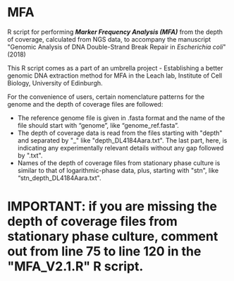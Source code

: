 # MFA
R script for performing ***Marker Frequency Analysis (MFA)*** from the depth of coverage, calculated from NGS data, to accompany the manuscript "Genomic Analysis of DNA Double-Strand Break Repair in *Escherichia coli*" (2018)

This R script comes as a part of an umbrella project - Establishing a better genomic DNA extraction method for MFA in the Leach lab, Institute of Cell Biology, University of Edinburgh.

For the convenience of users, certain nomenclature patterns for the genome and the depth of coverage files are followed:
- The reference genome file is given in .fasta format and the name of the file should start with “genome”, like “genome_ref.fasta”.
- The depth of coverage data is read from the files starting with "depth" and separated by "_" like "depth_DL4184Aara.txt". The last part, here, is indicating any experimentally relevant details without any gap followed by ".txt".
- Names of the depth of coverage files from stationary phase culture is similar to that of logarithmic-phase data, plus, starting with "stn", like “stn_depth_DL4184Aara.txt".

# IMPORTANT: if you are missing the depth of coverage files from stationary phase culture, comment out from line 75 to line 120 in the "MFA_V2.1.R" R script.

